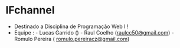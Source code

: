 # IFchannel
- Destinado a Disciplina de Programação Web I !
- Equipe :
      - Lucas Garrido ()
      - Raul Coelho (raulcc50@gmail.com)
      - Romulo Pereira ( romulo.pereiracz@gmail.com)
